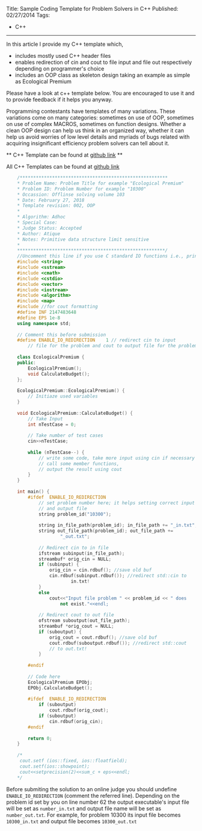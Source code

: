 Title: Sample Coding Template for Problem Solvers in C++
Published: 02/27/2014
Tags:
  - C++
---
In this article I provide my C++ template which,

 - includes mostly used C++ header files
 - enables redirection of cin and cout to file input and file out respectively depending on programmer's choice
 - includes an OOP class as skeleton design taking an example as simple as Ecological Premium

Please have a look at c++ template below. You are encouraged to use it and to provide feedback if it helps you anyway.

Programming contestants have templates of many variations. These variations come on many categories: sometimes on use of OOP, sometimes on use of complex MACROS, sometimes on function designs. Whether a clean OOP design can help us think in an organized way, whether it can help us avoid worries of low level details and myriads of bugs related with acquiring insignificant efficiency problem solvers can tell about it.

** C++ Template can be found at [github link](https://github.com/atiq-cs/Problem-Solving/blob/master/coding-template/cpp/Template.cpp) **

All C++ Templates can be found at [github link](https://github.com/atiq-cs/Problem-Solving/tree/master/coding-template/cpp)

```cpp
    /*******************************************************
    * Problem Name: Problem Title for example "Ecological Premium"
    * Problem ID: Problem Number for example "10300"
    * Occassion: Offlinse solving volume 103
    * Date: February 27, 2018
    * Template revision: 002, OOP
    *
    * Algorithm: Adhoc
    * Special Case:
    * Judge Status: Accepted
    * Author: Atique
    * Notes: Primitive data structure limit sensitive
    *
    *******************************************************/
    //Uncomment this line if you use C standard IO functions i.e., printf, scanf
    #include <string>
    #include <sstream>
    #include <cmath>
    #include <cstdio>
    #include <vector>
    #include <iostream>
    #include <algorithm>
    #include <map>
    #include //for cout formatting
    #define INF 2147483648
    #define EPS 1e-8
    using namespace std;
     
    // Comment this before submission
    #define ENABLE_IO_REDIRECTION    1 // redirect cin to input
        // file for the problem and cout to output file for the problem
     
    class EcologicalPremium {
    public:
        EcologicalPremium();
        void CalculateBudget();
    };
     
    EcologicalPremium::EcologicalPremium() {
        // Initiaze used variables
    }
     
    void EcologicalPremium::CalculateBudget() {
        // Take Input
        int nTestCase = 0;
     
        // Take number of test cases
        cin>>nTestCase;
     
        while (nTestCase--) {
            // write some code, take more input using cin if necessary
            // call some member functions,
            // output the result using cout
        }
    }
     
    int main() {
        #ifdef  ENABLE_IO_REDIRECTION
            // set problem number here; it helps setting correct input
            // and output file
            string problem_id("10300");
     
            string in_file_path(problem_id); in_file_path += "_in.txt";
            string out_file_path(problem_id); out_file_path +=
                    "_out.txt";
     
            // Redirect cin to in file
            ifstream subinput(in_file_path);
            streambuf* orig_cin = NULL;
            if (subinput) {
                orig_cin = cin.rdbuf(); //save old buf
                cin.rdbuf(subinput.rdbuf()); //redirect std::cin to
                        in.txt!
            }
            else
                cout<<"Input file problem " << problem_id << " does
                    not exist."<<endl;
     
            // Redirect cout to out file
            ofstream suboutput(out_file_path);
            streambuf *orig_cout = NULL;
            if (suboutput) {
                orig_cout = cout.rdbuf(); //save old buf
                cout.rdbuf(suboutput.rdbuf()); //redirect std::cout
                // to out.txt!
            }
     
        #endif
     
        // Code here
        EcologicalPremium EPObj;
        EPObj.CalculateBudget();
     
        #ifdef  ENABLE_IO_REDIRECTION
            if (suboutput)
                cout.rdbuf(orig_cout);
            if (suboutput)
                cin.rdbuf(orig_cin);
        #endif
     
        return 0;
    }
     
    /*
     cout.setf (ios::fixed, ios::floatfield);
     cout.setf(ios::showpoint);
     cout<<setprecision(2)<<sum_c + eps<<endl;
    */
```

Before submiting the solution to an online judge you should undefine `ENABLE_IO_REDIRECTION` (comment the referred line). Depending on the problem id set by you on line number 62 the output executable's input file will be set as `number_in.txt` and output file name will be set as `number_out.txt`. For example, for problem 10300 its input file becomes `10300_in.txt` and output file becomes `10300_out.txt`